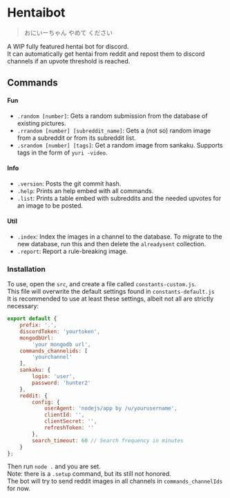 # Hentaibot

> おにいーちゃん やめて ください

A WIP fully featured hentai bot for discord.<br>
It can automatically get hentai from reddit and repost them to discord channels if an upvote threshold is reached.

## Commands

#### Fun

- `.random [number]`: Gets a random submission from the database of existing pictures.
- `.rrandom [number] [subreddit_name]`: Gets a (not so) random image from a subreddit or from its subreddit list.
- `.srandom [number] [tags]`: Get a random image from sankaku. Supports tags in the form of `yuri -video`.

#### Info

- `.version`: Posts the git commit hash.
- `.help`: Prints an help embed with all commands.
- `.list`: Prints a table embed with subreddits and the needed upvotes for an image to be posted.

#### Util
- `.index`: Index the images in a channel to the database. To migrate to the new database, run this and then delete the `alreadysent` collection.
- `.report`: Report a rule-breaking image.

### Installation


To use, open the `src`, and create a file called `constants-custom.js`.<br>
This file will overwrite the default settings found in `constants-default.js`<br>
It is recommended to use at least these settings, albeit not all are strictly necessary: <br>
```javascript
export default {
    prefix: '.',
    discordToken: 'yourtoken',
    mongodbUrl:
        'your mongodb url',
    commands_channelids: [
        'yourchannel'
    ],
    sankaku: {
        login: 'user',
        password: 'hunter2'
    },
    reddit: {
        config: {
            userAgent: 'nodejs/app by /u/yourusername',
            clientId: '',
            clientSecret: '',
            refreshToken: ''
        },
        search_timeout: 60 // Search frequency in minutes
    }
};

```
Then run `node .` and you are set. <br>
Note: there is a `.setup` command, but its still not honored. <br>
The bot will try to send reddit images in all channels in `commands_channelIds` for now.

